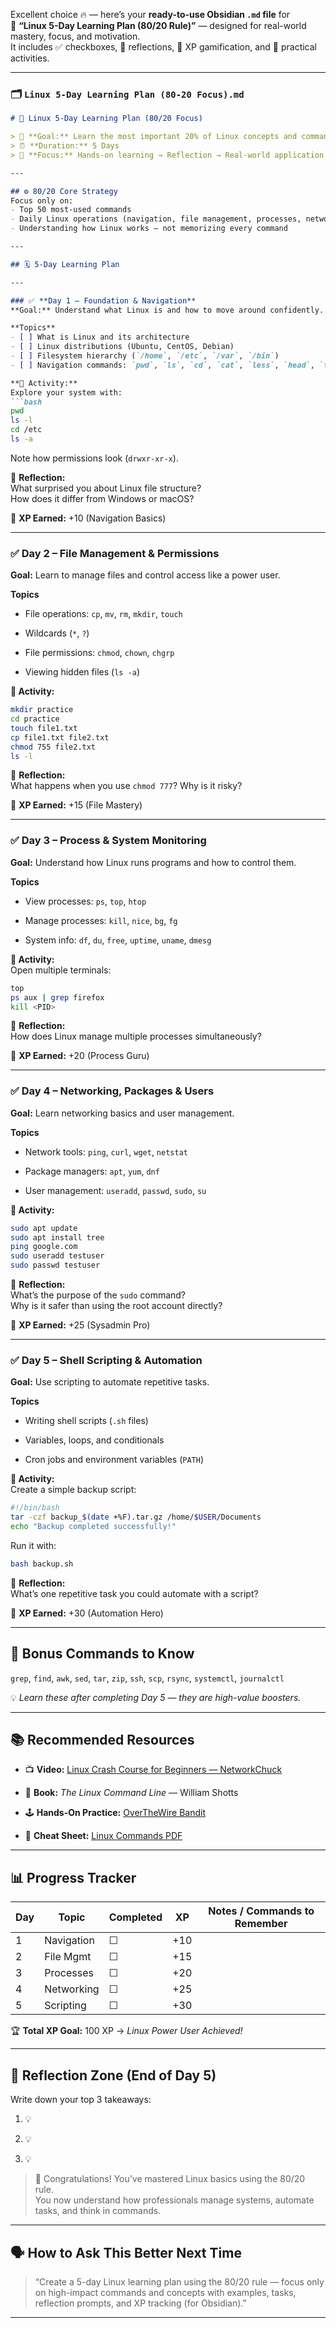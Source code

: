 Excellent choice 🔥 — here’s your **ready-to-use Obsidian `.md` file** for  
📘 **“Linux 5-Day Learning Plan (80/20 Rule)”** — designed for real-world mastery, focus, and motivation.  
It includes ✅ checkboxes, 💭 reflections, 🎯 XP gamification, and 🧩 practical activities.

---

### 🗂️ `Linux 5-Day Learning Plan (80-20 Focus).md`

````markdown
# 🐧 Linux 5-Day Learning Plan (80/20 Focus)

> 🎯 **Goal:** Learn the most important 20% of Linux concepts and commands that give 80% of the practical power used in real-world environments.
> ⏰ **Duration:** 5 Days  
> 💪 **Focus:** Hands-on learning → Reflection → Real-world application

---

## ⚙️ 80/20 Core Strategy
Focus only on:
- Top 50 most-used commands  
- Daily Linux operations (navigation, file management, processes, networking, automation)  
- Understanding how Linux works — not memorizing every command

---

## 🗓️ 5-Day Learning Plan

---

### ✅ **Day 1 – Foundation & Navigation**
**Goal:** Understand what Linux is and how to move around confidently.

**Topics**
- [ ] What is Linux and its architecture  
- [ ] Linux distributions (Ubuntu, CentOS, Debian)  
- [ ] Filesystem hierarchy (`/home`, `/etc`, `/var`, `/bin`)  
- [ ] Navigation commands: `pwd`, `ls`, `cd`, `cat`, `less`, `head`, `tail`

**🧩 Activity:**  
Explore your system with:
```bash
pwd
ls -l
cd /etc
ls -a
````

Note how permissions look (`drwxr-xr-x`).

💭 **Reflection:**  
What surprised you about Linux file structure?  
How does it differ from Windows or macOS?

🎯 **XP Earned:** +10 (Navigation Basics)

---

### ✅ **Day 2 – File Management & Permissions**

**Goal:** Learn to manage files and control access like a power user.

**Topics**

-  File operations: `cp`, `mv`, `rm`, `mkdir`, `touch`
    
-  Wildcards (`*`, `?`)
    
-  File permissions: `chmod`, `chown`, `chgrp`
    
-  Viewing hidden files (`ls -a`)
    

**🧩 Activity:**

```bash
mkdir practice
cd practice
touch file1.txt
cp file1.txt file2.txt
chmod 755 file2.txt
ls -l
```

💭 **Reflection:**  
What happens when you use `chmod 777`? Why is it risky?

🎯 **XP Earned:** +15 (File Mastery)

---

### ✅ **Day 3 – Process & System Monitoring**

**Goal:** Understand how Linux runs programs and how to control them.

**Topics**

-  View processes: `ps`, `top`, `htop`
    
-  Manage processes: `kill`, `nice`, `bg`, `fg`
    
-  System info: `df`, `du`, `free`, `uptime`, `uname`, `dmesg`
    

**🧩 Activity:**  
Open multiple terminals:

```bash
top
ps aux | grep firefox
kill <PID>
```

💭 **Reflection:**  
How does Linux manage multiple processes simultaneously?

🎯 **XP Earned:** +20 (Process Guru)

---

### ✅ **Day 4 – Networking, Packages & Users**

**Goal:** Learn networking basics and user management.

**Topics**

-  Network tools: `ping`, `curl`, `wget`, `netstat`
    
-  Package managers: `apt`, `yum`, `dnf`
    
-  User management: `useradd`, `passwd`, `sudo`, `su`
    

**🧩 Activity:**

```bash
sudo apt update
sudo apt install tree
ping google.com
sudo useradd testuser
sudo passwd testuser
```

💭 **Reflection:**  
What’s the purpose of the `sudo` command?  
Why is it safer than using the root account directly?

🎯 **XP Earned:** +25 (Sysadmin Pro)

---

### ✅ **Day 5 – Shell Scripting & Automation**

**Goal:** Use scripting to automate repetitive tasks.

**Topics**

-  Writing shell scripts (`.sh` files)
    
-  Variables, loops, and conditionals
    
-  Cron jobs and environment variables (`PATH`)
    

**🧩 Activity:**  
Create a simple backup script:

```bash
#!/bin/bash
tar -czf backup_$(date +%F).tar.gz /home/$USER/Documents
echo "Backup completed successfully!"
```

Run it with:

```bash
bash backup.sh
```

💭 **Reflection:**  
What’s one repetitive task you could automate with a script?

🎯 **XP Earned:** +30 (Automation Hero)

---

## 🧠 Bonus Commands to Know

`grep`, `find`, `awk`, `sed`, `tar`, `zip`, `ssh`, `scp`, `rsync`, `systemctl`, `journalctl`

💡 _Learn these after completing Day 5 — they are high-value boosters._

---

## 📚 Recommended Resources

- 📺 **Video:** [Linux Crash Course for Beginners — NetworkChuck](https://www.youtube.com/watch?v=ivlT7u7YhDk)
    
- 📘 **Book:** _The Linux Command Line_ — William Shotts
    
- 🕹️ **Hands-On Practice:** [OverTheWire Bandit](https://overthewire.org/wargames/bandit/)
    
- 🧾 **Cheat Sheet:** [Linux Commands PDF](https://cheatography.com/davechild/cheat-sheets/linux-command-line/)
    

---

## 📊 Progress Tracker

|Day|Topic|Completed|XP|Notes / Commands to Remember|
|---|---|---|---|---|
|1|Navigation|☐|+10||
|2|File Mgmt|☐|+15||
|3|Processes|☐|+20||
|4|Networking|☐|+25||
|5|Scripting|☐|+30||

🏆 **Total XP Goal:** 100 XP → _Linux Power User Achieved!_

---

## 🧩 Reflection Zone (End of Day 5)

Write down your top 3 takeaways:

1. 💡
    
2. 💡
    
3. 💡
    

> 🎉 Congratulations! You’ve mastered Linux basics using the 80/20 rule.  
> You now understand how professionals manage systems, automate tasks, and think in commands.

---

## 🗣 How to Ask This Better Next Time

> “Create a 5-day Linux learning plan using the 80/20 rule — focus only on high-impact commands and concepts with examples, tasks, reflection prompts, and XP tracking (for Obsidian).”

---

